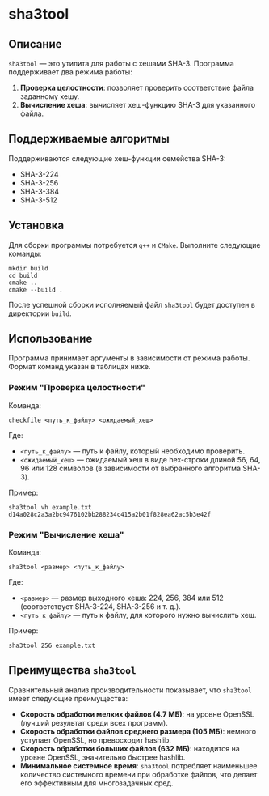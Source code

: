 # sha3tool

## Описание

`sha3tool` — это утилита для работы с хешами SHA-3. Программа поддерживает два режима работы:

1. **Проверка целостности**: позволяет проверить соответствие файла заданному хешу.
2. **Вычисление хеша**: вычисляет хеш-функцию SHA-3 для указанного файла.

## Поддерживаемые алгоритмы

Поддерживаются следующие хеш-функции семейства SHA-3:

- SHA-3-224
- SHA-3-256
- SHA-3-384
- SHA-3-512

## Установка

Для сборки программы потребуется `g++` и `CMake`. Выполните следующие команды:

```
mkdir build
cd build
cmake ..
cmake --build .
```

После успешной сборки исполняемый файл `sha3tool` будет доступен в директории `build`.

## Использование

Программа принимает аргументы в зависимости от режима работы. Формат команд указан в таблицах ниже.

### Режим "Проверка целостности"

Команда:

```
checkfile <путь_к_файлу> <ожидаемый_хеш>
```

Где:
- `<путь_к_файлу>` — путь к файлу, который необходимо проверить.
- `<ожидаемый_хеш>` — ожидаемый хеш в виде hex-строки длиной 56, 64, 96 или 128 символов (в зависимости от выбранного алгоритма SHA-3).

Пример:

```
sha3tool vh example.txt d14a028c2a3a2bc9476102bb288234c415a2b01f828ea62ac5b3e42f
```

### Режим "Вычисление хеша"

Команда:

```
sha3tool <размер> <путь_к_файлу>
```

Где:

- `<размер>` — размер выходного хеша: 224, 256, 384 или 512 (соответствует SHA-3-224, SHA-3-256 и т. д.).
- `<путь_к_файлу>` — путь к файлу, для которого нужно вычислить хеш.

Пример:

```
sha3tool 256 example.txt
```

## Преимущества `sha3tool`

Сравнительный анализ производительности показывает, что `sha3tool` имеет следующие преимущества:

- **Скорость обработки мелких файлов (4.7 МБ)**: на уровне OpenSSL (лучший результат среди всех программ).
- **Скорость обработки файлов среднего размера (105 МБ)**: немного уступает OpenSSL, но превосходит hashlib.
- **Скорость обработки больших файлов (632 МБ)**: находится на уровне OpenSSL, значительно быстрее hashlib.
- **Минимальное системное время**: `sha3tool` потребляет наименьшее количество системного времени при обработке файлов, что делает его эффективным для многозадачных сред.



